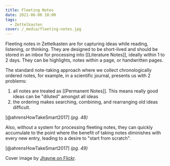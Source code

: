 ```yaml
---
title: Fleeting Notes
date: 2021-06-06 10:00
tags:
  - Zettelkasten
cover: /_media/fleeting-notes.jpg
---
```


Fleeting notes in Zettelkasten are for capturing ideas while reading, listening, or thinking. They are designed to be short-lived and should be stored in an inbox for processing into [[Literature Notes]], ideally within 1 to 2 days. They can be highlights, notes within a page, or handwritten pages.

The standard note-taking approach where we collect chronologically ordered notes, for example, in a scientific journal, presents us with 2 problems:
1. all notes are treated as [[Permanent Notes]]. This means really good ideas can be "diluted" amongst all ideas
2. the ordering makes searching, combining, and rearranging old ideas difficult.

[@ahrensHowTakeSmart2017] *(pg. 48)*
  
Also, without a system for processing fleeting notes, they can quickly accumulate to the point where the benefit of taking notes diminishes with every new entry, leading to a desire to "start from scratch".

[@ahrensHowTakeSmart2017] *(pg. 49)*

Cover image by [Jhayne on Flickr](https://www.flickr.com/photos/foxtongue/6753758113/).